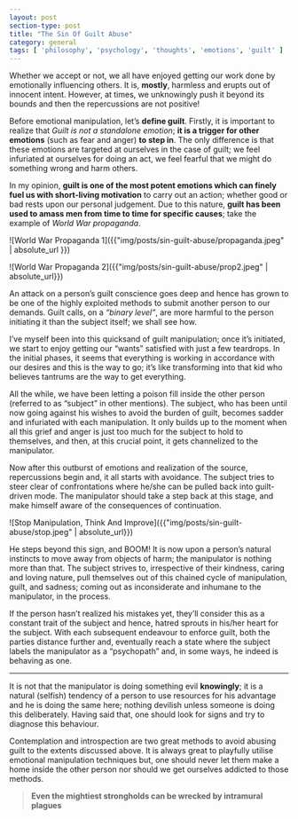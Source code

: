 ```yaml
---
layout: post
section-type: post
title: "The Sin Of Guilt Abuse"
category: general
tags: [ 'philosophy', 'psychology', 'thoughts', 'emotions', 'guilt' ]
---
```

Whether we accept or not, we all have enjoyed getting our work done by emotionally influencing others. It is, **mostly**, harmless and erupts out of innocent intent. However, at times, we unknowingly push it beyond its bounds and then the repercussions are not positive!

Before emotional manipulation, let’s **define guilt**. Firstly, it is important to realize that *Guilt is not a standalone emotion*; **it is a trigger for other emotions** (such as fear and anger) **to step in**. The only difference is that these emotions are targeted at ourselves in the case of guilt; we feel infuriated at ourselves for doing an act, we feel fearful that we might do something wrong and harm others.

In my opinion, **guilt is one of the most potent emotions which can finely fuel us with short-living motivation** to carry out an action; whether good or bad rests upon our personal judgement. Due to this nature, **guilt has been used to amass men from time to time for specific causes**; take the example of *World War propaganda*.

![World War Propaganda 1]({{"img/posts/sin-guilt-abuse/propaganda.jpeg" | absolute_url }})

![World War Propaganda 2]({{"img/posts/sin-guilt-abuse/prop2.jpeg" | absolute_url}})

An attack on a person’s guilt conscience goes deep and hence has grown to be one of the highly exploited methods to submit another person to our demands. Guilt calls, on a *“binary level”*, are more harmful to the person initiating it than the subject itself; we shall see how.

I’ve myself been into this quicksand of guilt manipulation; once it’s initiated, we start to enjoy getting our “wants” satisfied with just a few teardrops. In the initial phases, it seems that everything is working in accordance with our desires and this is the way to go; it’s like transforming into that kid who believes tantrums are the way to get everything.

All the while, we have been letting a poison fill inside the other person (referred to as “subject” in other mentions). The subject, who has been until now going against his wishes to avoid the burden of guilt, becomes sadder and infuriated with each manipulation. It only builds up to the moment when all this grief and anger is just too much for the subject to hold to themselves, and then, at this crucial point, it gets channelized to the manipulator.

Now after this outburst of emotions and realization of the source, repercussions begin and, it all starts with avoidance. The subject tries to steer clear of confrontations where he/she can be pulled back into guilt-driven mode. The manipulator should take a step back at this stage, and make himself aware of the consequences of continuation.

![Stop Manipulation, Think And Improve]({{"img/posts/sin-guilt-abuse/stop.jpeg" | absolute_url}})

He steps beyond this sign, and BOOM! It is now upon a person’s natural instincts to move away from objects of harm; the manipulator is nothing more than that. The subject strives to, irrespective of their kindness, caring and loving nature, pull themselves out of this chained cycle of manipulation, guilt, and sadness; coming out as inconsiderate and inhumane to the manipulator, in the process.

If the person hasn’t realized his mistakes yet, they’ll consider this as a constant trait of the subject and hence, hatred sprouts in his/her heart for the subject. With each subsequent endeavour to enforce guilt, both the parties distance further and, eventually reach a state where the subject labels the manipulator as a “psychopath” and, in some ways, he indeed is behaving as one.

---

It is not that the manipulator is doing something evil **knowingly**; it is a natural (selfish) tendency of a person to use resources for his advantage and he is doing the same here; nothing devilish unless someone is doing this deliberately. Having said that, one should look for signs and try to diagnose this behaviour.

Contemplation and introspection are two great methods to avoid abusing guilt to the extents discussed above. It is always great to playfully utilise emotional manipulation techniques but, one should never let them make a home inside the other person nor should we get ourselves addicted to those methods.

> **Even the mightiest strongholds can be wrecked by intramural plagues**
